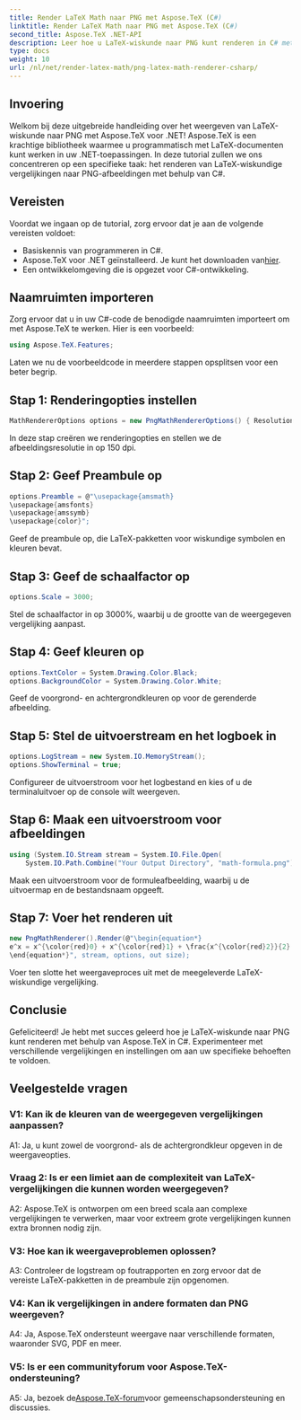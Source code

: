 ```yaml
---
title: Render LaTeX Math naar PNG met Aspose.TeX (C#)
linktitle: Render LaTeX Math naar PNG met Aspose.TeX (C#)
second_title: Aspose.TeX .NET-API
description: Leer hoe u LaTeX-wiskunde naar PNG kunt renderen in C# met behulp van Aspose.TeX. Volg onze stapsgewijze handleiding voor een naadloze integratie.
type: docs
weight: 10
url: /nl/net/render-latex-math/png-latex-math-renderer-csharp/
---
```

## Invoering

Welkom bij deze uitgebreide handleiding over het weergeven van LaTeX-wiskunde naar PNG met Aspose.TeX voor .NET! Aspose.TeX is een krachtige bibliotheek waarmee u programmatisch met LaTeX-documenten kunt werken in uw .NET-toepassingen. In deze tutorial zullen we ons concentreren op een specifieke taak: het renderen van LaTeX-wiskundige vergelijkingen naar PNG-afbeeldingen met behulp van C#.

## Vereisten

Voordat we ingaan op de tutorial, zorg ervoor dat je aan de volgende vereisten voldoet:

- Basiskennis van programmeren in C#.
-  Aspose.TeX voor .NET geïnstalleerd. Je kunt het downloaden van[hier](https://releases.aspose.com/tex/net/).
- Een ontwikkelomgeving die is opgezet voor C#-ontwikkeling.

## Naamruimten importeren

Zorg ervoor dat u in uw C#-code de benodigde naamruimten importeert om met Aspose.TeX te werken. Hier is een voorbeeld:

```csharp
using Aspose.TeX.Features;
```

Laten we nu de voorbeeldcode in meerdere stappen opsplitsen voor een beter begrip.

## Stap 1: Renderingopties instellen

```csharp
MathRendererOptions options = new PngMathRendererOptions() { Resolution = 150 };
```

In deze stap creëren we renderingopties en stellen we de afbeeldingsresolutie in op 150 dpi.

## Stap 2: Geef Preambule op

```csharp
options.Preamble = @"\usepackage{amsmath}
\usepackage{amsfonts}
\usepackage{amssymb}
\usepackage{color}";
```

Geef de preambule op, die LaTeX-pakketten voor wiskundige symbolen en kleuren bevat.

## Stap 3: Geef de schaalfactor op

```csharp
options.Scale = 3000;
```

Stel de schaalfactor in op 3000%, waarbij u de grootte van de weergegeven vergelijking aanpast.

## Stap 4: Geef kleuren op

```csharp
options.TextColor = System.Drawing.Color.Black;
options.BackgroundColor = System.Drawing.Color.White;
```

Geef de voorgrond- en achtergrondkleuren op voor de gerenderde afbeelding.

## Stap 5: Stel de uitvoerstream en het logboek in

```csharp
options.LogStream = new System.IO.MemoryStream();
options.ShowTerminal = true;
```

Configureer de uitvoerstroom voor het logbestand en kies of u de terminaluitvoer op de console wilt weergeven.

## Stap 6: Maak een uitvoerstroom voor afbeeldingen

```csharp
using (System.IO.Stream stream = System.IO.File.Open(
    System.IO.Path.Combine("Your Output Directory", "math-formula.png"), System.IO.FileMode.Create))
```

Maak een uitvoerstroom voor de formuleafbeelding, waarbij u de uitvoermap en de bestandsnaam opgeeft.

## Stap 7: Voer het renderen uit

```csharp
new PngMathRenderer().Render(@"\begin{equation*}
e^x = x^{\color{red}0} + x^{\color{red}1} + \frac{x^{\color{red}2}}{2} + \frac{x^{\color{red}3}}{6} + \cdots = \sum_{n\geq 0} \frac{x^{\color{red}n}}{n!}
\end{equation*}", stream, options, out size);
```

Voer ten slotte het weergaveproces uit met de meegeleverde LaTeX-wiskundige vergelijking.

## Conclusie

Gefeliciteerd! Je hebt met succes geleerd hoe je LaTeX-wiskunde naar PNG kunt renderen met behulp van Aspose.TeX in C#. Experimenteer met verschillende vergelijkingen en instellingen om aan uw specifieke behoeften te voldoen.

## Veelgestelde vragen

### V1: Kan ik de kleuren van de weergegeven vergelijkingen aanpassen?

A1: Ja, u kunt zowel de voorgrond- als de achtergrondkleur opgeven in de weergaveopties.

### Vraag 2: Is er een limiet aan de complexiteit van LaTeX-vergelijkingen die kunnen worden weergegeven?

A2: Aspose.TeX is ontworpen om een breed scala aan complexe vergelijkingen te verwerken, maar voor extreem grote vergelijkingen kunnen extra bronnen nodig zijn.

### V3: Hoe kan ik weergaveproblemen oplossen?

A3: Controleer de logstream op foutrapporten en zorg ervoor dat de vereiste LaTeX-pakketten in de preambule zijn opgenomen.

### V4: Kan ik vergelijkingen in andere formaten dan PNG weergeven?

A4: Ja, Aspose.TeX ondersteunt weergave naar verschillende formaten, waaronder SVG, PDF en meer.

### V5: Is er een communityforum voor Aspose.TeX-ondersteuning?

 A5: Ja, bezoek de[Aspose.TeX-forum](https://forum.aspose.com/c/tex/47)voor gemeenschapsondersteuning en discussies.
